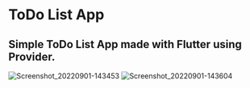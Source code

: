 # ToDo List App
## Simple ToDo List App made with Flutter using Provider.


![Screenshot_20220901-143453](https://user-images.githubusercontent.com/58918060/187917336-a5d4b91c-ddfa-4f61-8990-abf809c51090.png)
![Screenshot_20220901-143604](https://user-images.githubusercontent.com/58918060/187917347-c9227fcd-3055-4f70-aed1-8ce3d04a2bad.png)
